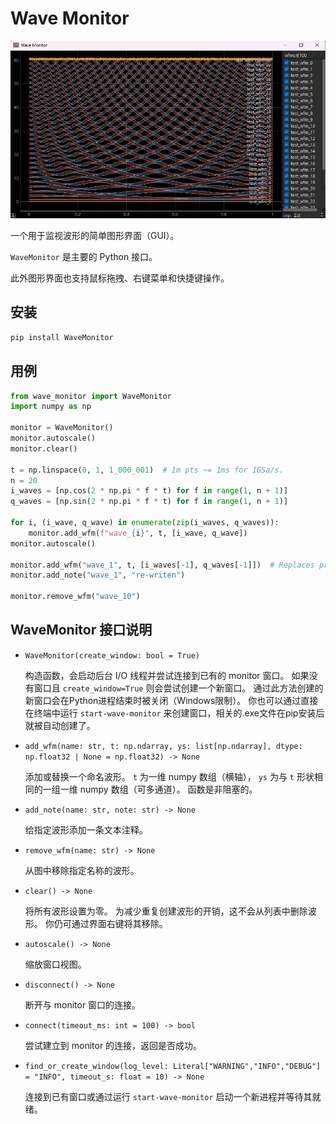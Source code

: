 # Wave Monitor

![snapshot](assets/snapshot.png)

一个用于监视波形的简单图形界面（GUI）。

`WaveMonitor` 是主要的 Python 接口。

此外图形界面也支持鼠标拖拽、右键菜单和快捷键操作。

## 安装

```bash
pip install WaveMonitor
```

## 用例

```python
from wave_monitor import WaveMonitor
import numpy as np

monitor = WaveMonitor()
monitor.autoscale()
monitor.clear()

t = np.linspace(0, 1, 1_000_001)  # 1m pts ~= 1ms for 1GSa/s.
n = 20
i_waves = [np.cos(2 * np.pi * f * t) for f in range(1, n + 1)]
q_waves = [np.sin(2 * np.pi * f * t) for f in range(1, n + 1)]

for i, (i_wave, q_wave) in enumerate(zip(i_waves, q_waves)):
    monitor.add_wfm(f"wave_{i}", t, [i_wave, q_wave])
monitor.autoscale()

monitor.add_wfm("wave_1", t, [i_waves[-1], q_waves[-1]])  # Replaces previous wfm.
monitor.add_note("wave_1", "re-writen")

monitor.remove_wfm("wave_10")
```

## WaveMonitor 接口说明

- `WaveMonitor(create_window: bool = True)`
  
    构造函数，会启动后台 I/O 线程并尝试连接到已有的 monitor 窗口。
    如果没有窗口且 `create_window=True` 则会尝试创建一个新窗口。
    通过此方法创建的新窗口会在Python进程结束时被关闭（Windows限制）。
    你也可以通过直接在终端中运行 `start-wave-monitor` 来创建窗口，相关的.exe文件在pip安装后就被自动创建了。

- `add_wfm(name: str, t: np.ndarray, ys: list[np.ndarray], dtype: np.float32 | None = np.float32) -> None`

  添加或替换一个命名波形。
  `t` 为一维 numpy 数组（横轴），
  `ys` 为与 `t` 形状相同的一组一维 numpy 数组（可多通道）。
  函数是非阻塞的。

- `add_note(name: str, note: str) -> None`

  给指定波形添加一条文本注释。

- `remove_wfm(name: str) -> None`

  从图中移除指定名称的波形。

- `clear() -> None`

  将所有波形设置为零。
  为减少重复创建波形的开销，这不会从列表中删除波形。
  你仍可通过界面右键将其移除。

- `autoscale() -> None`

  缩放窗口视图。

- `disconnect() -> None`

  断开与 monitor 窗口的连接。

- `connect(timeout_ms: int = 100) -> bool`

  尝试建立到 monitor 的连接，返回是否成功。

- `find_or_create_window(log_level: Literal["WARNING","INFO","DEBUG"] = "INFO", timeout_s: float = 10) -> None`

  连接到已有窗口或通过运行 `start-wave-monitor` 启动一个新进程并等待其就绪。
